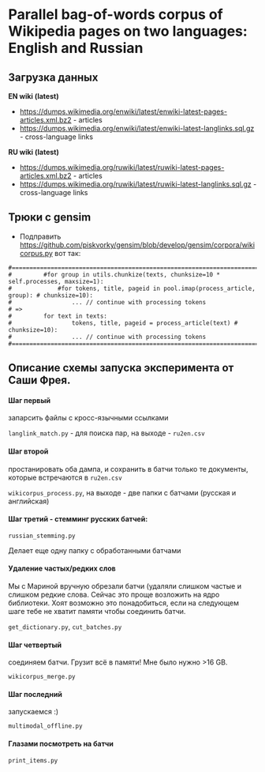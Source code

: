Parallel bag-of-words corpus of Wikipedia pages on two languages: English and Russian
=====================================================================================

Загрузка данных
---------------

**EN wiki (latest)**

* https://dumps.wikimedia.org/enwiki/latest/enwiki-latest-pages-articles.xml.bz2  - articles
* https://dumps.wikimedia.org/enwiki/latest/enwiki-latest-langlinks.sql.gz - cross-language links

**RU wiki (latest)**

* https://dumps.wikimedia.org/ruwiki/latest/ruwiki-latest-pages-articles.xml.bz2  - articles
* https://dumps.wikimedia.org/ruwiki/latest/ruwiki-latest-langlinks.sql.gz  - cross-language links

Трюки с gensim
--------------

* Подправить https://github.com/piskvorky/gensim/blob/develop/gensim/corpora/wikicorpus.py вот так:

```
#===============================================================================
#         #for group in utils.chunkize(texts, chunksize=10 * self.processes, maxsize=1):
#             #for tokens, title, pageid in pool.imap(process_article, group): # chunksize=10):
#                 ... // continue with processing tokens
# =>
#         for text in texts:
#                 tokens, title, pageid = process_article(text) # chunksize=10):
#                 ... // continue with processing tokens
#===============================================================================
```

Описание схемы запуска эксперимента от Саши Фрея.
-------------------------------------------------

#### Шаг первый
запарсить файлы с кросс-язычными ссылками

`langlink_match.py` - для поиска пар, на выходе - `ru2en.csv`

#### Шаг второй
простанировать оба дампа, и сохранить в батчи только те документы, которые встречаются в `ru2en.csv`

`wikicorpus_process.py`, на выходе - две папки с батчами (русская и английская)

#### Шаг третий - стемминг русских батчей:
`russian_stemming.py`

Делает еще одну папку с обработанными батчами


#### Удаление частых/редких слов
Мы с Мариной вручную обрезали батчи (удаляли слишком частые и слишком редкие слова. Сейчас это проще возложить на ядро библиотеки. Хоят возможно это понадобиться, если на следующем шаге тебе не хватит памяти чтобы соединить батчи.

`get_dictionary.py`, `cut_batches.py`

#### Шаг четвертый
соединяем батчи. Грузит всё в памяти! Мне было нужно >16 GB.

`wikicorpus_merge.py`

#### Шаг последний
запускаемся :)

`multimodal_offline.py`

#### Глазами посмотреть на батчи
`print_items.py`
